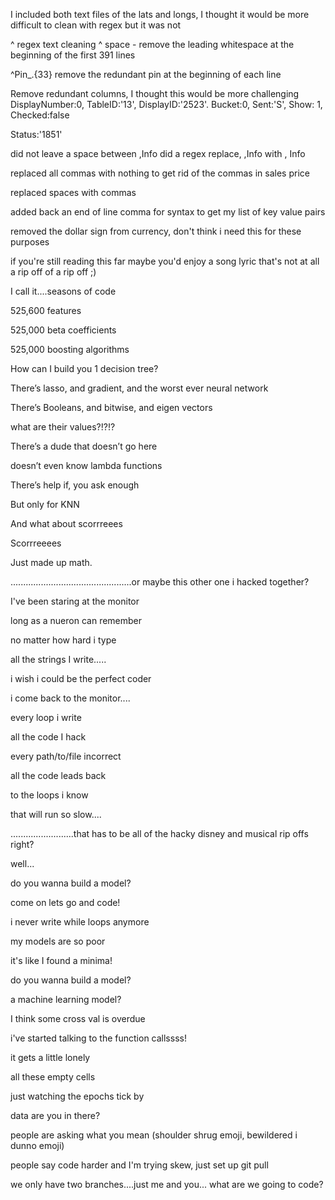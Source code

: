 I included both text files of the lats and longs, I thought it would be more difficult to clean with regex but it was not

^ 
regex text cleaning ^ space - remove the leading whitespace at the beginning of the first 391 lines

^Pin_.{33}
remove the redundant pin at the beginning of each line

Remove redundant columns, I thought this would be more challenging
DisplayNumber:0, TableID:'13', DisplayID:'2523'. Bucket:0, Sent:'S', Show: 1, Checked:false

Status:'1851'

did not leave a space between ,Info did a regex replace, ,Info with , Info

replaced all commas with nothing to get rid of the commas in sales price

replaced spaces with commas

added back an end of line comma for syntax to get my list of key value pairs

removed the dollar sign from currency, don't think i need this for these purposes

if you're still reading this far maybe you'd enjoy a song lyric that's not at all a rip off of a rip off ;)

I call it....seasons of code

525,600 features

525,000 beta coefficients

525,000 boosting algorithms

How can I build you 1 decision tree?

There’s lasso, and gradient, and the worst ever neural network

There’s Booleans, and bitwise, and eigen vectors

what are their values?!?!?

There’s a dude that doesn’t go here 

doesn’t even know lambda functions

There’s help if, you ask enough

But only for KNN

And what about scorrreees

Scorrreeees

Just made up math.


................................................or maybe this other one i hacked together?

I've been staring at the monitor

long as a nueron can remember

no matter how hard i type

all the strings I write.....

i wish i could be the perfect coder

i come back to the monitor....

every loop i write 

all the code I hack

every path/to/file incorrect

all the code leads back

to the loops i know

that will run so slow....


.........................that has to be all of the hacky disney and musical rip offs right?

well...

do you wanna build a model?

come on lets go and code!

i never write while loops anymore 

my models are so poor 

it's like I found a minima!

do you wanna build a model?

a machine learning model?

I think some cross val is overdue 

i've started talking to the function callssss!

it gets a little lonely

all these empty cells 

just watching the epochs tick by

data are you in there?

people are asking what you mean (shoulder shrug emoji, bewildered i dunno emoji)

people say code harder and I'm trying skew, just set up git pull

we only have two branches....just me and you... what are we going to code?
